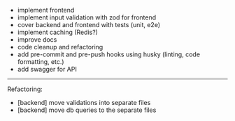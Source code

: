 - implement frontend
- implement input validation with zod for frontend
- cover backend and frontend with tests (unit, e2e)
- implement caching (Redis?)
- improve docs
- code cleanup and refactoring
- add pre-commit and pre-push hooks using husky (linting, code formatting, etc.)
- add swagger for API

---
Refactoring:
- [backend] move validations into separate files
- [backend] move db queries to the separate files
